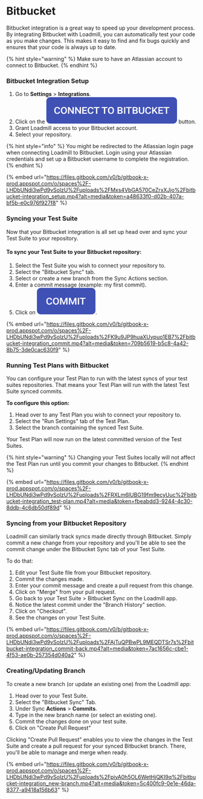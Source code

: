 # Bitbucket

Bitbucket integration is a great way to speed up your development process. By integrating Bitbucket with Loadmill, you can automatically test your code as you make changes. This makes it easy to find and fix bugs quickly and ensures that your code is always up to date.

{% hint style="warning" %}
Make sure to have an Atlassian account to connect to Bitbucket.
{% endhint %}

### Bitbucket Integration Setup

1. Go to **Settings** > **Integrations**.
2. Click on the <img src="../.gitbook/assets/connect-bitbucket.png" alt="connect to bitbucket" data-size="line"> button.
3. Grant Loadmill access to your Bitbucket account.
4. Select your repository.

{% hint style="info" %}
You might be redirected to the Atlassian login page when connecting Loadmill to Bitbucket. Login using your Atlassian credentials and set up a Bitbucket username to complete the registration.
{% endhint %}

{% embed url="https://files.gitbook.com/v0/b/gitbook-x-prod.appspot.com/o/spaces%2F-LHDbUNdi3wPd9vSolzU%2Fuploads%2FMxs4VbGA570CeZrxXJjo%2Fbitbucket-integration_setup.mp4?alt=media&token=a48633f0-d02b-407a-bf5b-e0c976f927f8" %}

### Syncing your Test Suite

Now that your Bitbucket integration is all set up head over and sync your Test Suite to your repository.

#### To sync your Test Suite to your Bitbucket repository:

1. Select the Test Suite you wish to connect your repository to.
2. Select the "Bitbucket Sync" tab.
3. Select or create a new branch from the Sync Actions section.
4. Enter a commit message (example: my first commit).
5. Click on <img src="../.gitbook/assets/bitbucket-commit.png" alt="commit" data-size="line">.

{% embed url="https://files.gitbook.com/v0/b/gitbook-x-prod.appspot.com/o/spaces%2F-LHDbUNdi3wPd9vSolzU%2Fuploads%2FK9u9JP9huaXUypuo1EB7%2Fbitbucket-integration_commit.mp4?alt=media&token=709b5619-b5c8-4a42-8b75-3de0cac630f9" %}

### Running Test Plans with Bitbucket

You can configure your Test Plan to run with the latest syncs of your test suites repositories. That means your Test Plan will run with the latest Test Suite synced commits.

**To configure this option:**

1. Head over to any Test Plan you wish to connect your repository to.
2. Select the "Run Settings" tab of the Test Plan.
3. Select the branch containing the synced Test Suite.

Your Test Plan will now run on the latest committed version of the Test Suites.

{% hint style="warning" %}
Changing your Test Suites locally will not affect the Test Plan run until you commit your changes to Bitbucket.
{% endhint %}

{% embed url="https://files.gitbook.com/v0/b/gitbook-x-prod.appspot.com/o/spaces%2F-LHDbUNdi3wPd9vSolzU%2Fuploads%2FRXLm6IUBG19fm9ecyUuc%2Fbitbucket-integration_test-plan.mp4?alt=media&token=fbeabdd3-9244-4c30-8ddb-4c6db50df89d" %}

### Syncing from your Bitbucket Repository

Loadmill can similarly track syncs made directly through Bitbucket. Simply commit a new change from your repository and you'll be able to see the commit change under the Bitbucket Sync tab of your Test Suite.

To do that:

1. Edit your Test Suite file from your Bitbucket repository.
2. Commit the changes made.
3. Enter your commit message and create a pull request from this change.
4. Click on "Merge" from your pull request.
5. Go back to your Test Suite > Bitbucket Sync on the Loadmill app.
6. Notice the latest commit under the "Branch History" section.
7. Click on "Checkout".
8. See the changes on your Test Suite.

{% embed url="https://files.gitbook.com/v0/b/gitbook-x-prod.appspot.com/o/spaces%2F-LHDbUNdi3wPd9vSolzU%2Fuploads%2FAjTuQPBwPL9MEQDTSr7s%2Fbitbucket-integration_commit-back.mp4?alt=media&token=7ac1656c-cbe1-4f53-ae0b-257354d040a2" %}

### Creating/Updating Branch

To create a new branch (or update an existing one) from the Loadmill app:

1. Head over to your Test Suite.
2. Select the "Bitbucket Sync" Tab.
3. Under Sync **Actions** > **Commits**.
4. Type in the new branch name (or select an existing one).
5. Commit the changes done on your test suite.
6. Click on "Create Pull Request"

Clicking "Create Pull Request" enables you to view the changes in the Test Suite and create a pull request for your synced Bitbucket branch. There, you'll be able to manage and merge when ready.

{% embed url="https://files.gitbook.com/v0/b/gitbook-x-prod.appspot.com/o/spaces%2F-LHDbUNdi3wPd9vSolzU%2Fuploads%2FpiyA0h5OL6WetHjQKI9q%2Fbitbucket-integration_new-branch.mp4?alt=media&token=5c400fc9-0e1e-46da-8377-a9418a156b63" %}
